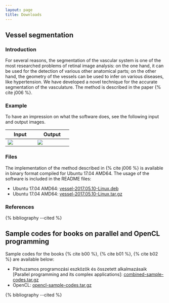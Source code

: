 ```yaml
---
layout: page
title: Downloads
---
```


## Vessel segmentation

### Introduction

For several reasons, the segmentation of the vascular system is one of the most researched problems of retinal image analysis: on the one hand, it can be used for the detection of various other anatomical parts; on the other hand, the geometry of the vessels can be used to infer on various diseases, like hypertension. We have developed a novel technique for the accurate segmentation of the vasculature. The method is described in the paper {% cite j006 %}.

### Example

To have an impression on what the software does, see the following input and output images.

<table style="width:40%">
<thead>
<tr>
<th style="width:20%">Input</th>
<th style="width:20%">Output</th>
</tr>
</thead>
<tbody>
<tr>
<td><img src="{{site.url}}/images/vessel/03_test.png"></td>
<td><img src="{{site.url}}/images/vessel/03-release-inv.png"></td>
</tr>
</tbody>
</table>

### Files

The implementation of the method described in {% cite j006 %} is available in binary format compiled for Ubuntu 17.04 AMD64. The usage of the software is included in the README files:

* Ubuntu 17.04 AMD64: [vessel-2017.05.10-Linux.deb]({{site.url}}/downloads/vessel-2017.05.10-Linux.deb)
* Ubuntu 17.04 AMD64: [vessel-2017.05.10-Linux.tar.gz]({{site.url}}/downloads/vessel-2017.05.10-Linux.tar.gz)

### References

{% bibliography --cited %}

## Sample codes for books on parallel and OpenCL programming

Sample codes for the books {% cite b00 %}, {% cite b01 %}, {% cite b02 %} are available below:

* Párhuzamos programozási eszközök és összetett alkalmazásaik [Parallel programming and its complex applications]: [combined-sample-codes.tar.gz]({{site.url}}/downloads/combined-sample-codes.tar.gz)
* OpenCL: [opencl-sample-codes.tar.gz]({{site.url}}/downloads/opencl-sample-codes.tar.gz)

{% bibliography --cited %}

